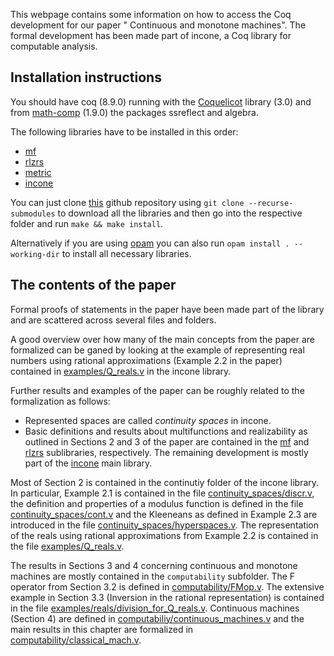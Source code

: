 This webpage contains some information on how to access the Coq development for our paper " Continuous and monotone machines".
The formal development has been made part of incone, a Coq library for computable analysis.

## Installation instructions
You should have coq (8.9.0) running with the [Coquelicot](http://coquelicot.saclay.inria.fr/) library (3.0) and from [math-comp](https://math-comp.github.io/math-comp/) (1.9.0) the packages ssreflect and algebra. 

The following libraries have to be installed in this order:
- [mf](https://github.com/FlorianSteinberg/mf/tree/v1.1) 
- [rlzrs](https://github.com/FlorianSteinberg/rlzrs/tree/v1.1)
- [metric](https://github.com/FlorianSteinberg/metric/tree/v1.1)
- [incone](https://github.com/FlorianSteinberg/incone/tree/v1.1)

You can just clone [this](https://github.com/holgerthies/continuous-machines) github repository using `git clone --recurse-submodules` to download all the libraries and then go into the respective folder and run
`make && make install`.

Alternatively if you are using [opam](https://coq.inria.fr/opam-using.html) you can also run 
`opam install . --working-dir` to install all necessary libraries.

## The contents of the paper
Formal proofs of statements in the paper have been made part of the library and are scattered across several files and folders.

A good overview over how many of the main concepts from the paper are formalized can be ganed by looking at the example of representing real numbers using rational approximations (Example 2.2 in the paper) contained in [examples/Q_reals.v](https://github.com/FlorianSteinberg/incone/tree/v1.1/examples/Q_reals.v) in the incone library.

Further results and examples of the paper can be roughly related to the formalization as follows:
- Represented spaces are called *continuity spaces* in incone.
- Basic definitions and results about multifunctions and realizability as outlined in Sections 2 and 3 of the paper are contained in the [mf](https://github.com/FlorianSteinberg/mf/tree/v1.1)  and [rlzrs](https://github.com/FlorianSteinberg/rlzrs/tree/v1.1) sublibraries, respectively.
The remaining development is mostly part of the [incone](https://github.com/FlorianSteinberg/incone/tree/v1.1) main library.

Most of Section 2 is contained in the continutiy folder of the incone library.
In particular, Example 2.1 is contained in the file [continuity_spaces/discr.v](https://github.com/FlorianSteinberg/incone/tree/v1.1/), the definition and properties of a modulus function is defined in the file [continuity_spaces/cont.v](https://github.com/FlorianSteinberg/incone/tree/v1.1/continuity_spaces/cont.v) and the Kleeneans as defined in Example 2.3 are introduced in the file [continuity_spaces/hyperspaces.v](https://github.com/FlorianSteinberg/incone/tree/v1.1/continuity_spaces/hyperspaces.v).
The representation of the reals using rational approximations from Example 2.2 is contained in the file [examples/Q_reals.v](https://github.com/FlorianSteinberg/incone/tree/v1.1/examples/Q_reals.v).

The results in Sections 3 and 4 concerning continuous and monotone machines are mostly contained in the `computability` subfolder.
The F operator from Section 3.2 is defined in [computability/FMop.v](https://github.com/FlorianSteinberg/incone/tree/v1.1/continuity/FMop.v).
The extensive example in Section 3.3 (Inversion in the rational representation) is contained in the file [examples/reals/division_for_Q_reals.v](https://github.com/FlorianSteinberg/incone/tree/v1.1/examples/reals/division_for_Q_reals.v).
Continuous machines (Section 4) are defined in [computabiliy/continuous_machines.v](https://github.com/FlorianSteinberg/incone/tree/v1.1/computabiliy/continuous_machines.v) and the main results in this chapter are formalized in [computability/classical_mach.v](https://github.com/FlorianSteinberg/incone/tree/v1.1/computability/classical_mach.v).
